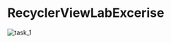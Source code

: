 # RecyclerViewLabExcerise

![task_1](https://user-images.githubusercontent.com/41099217/111615186-89538480-8808-11eb-948d-93b139153cb3.png)
